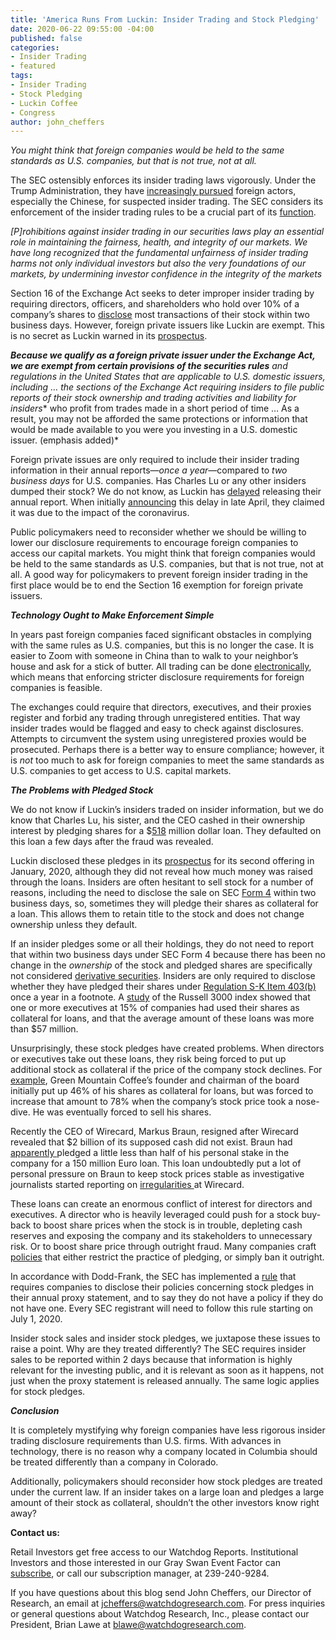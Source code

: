 ```yaml
---
title: 'America Runs From Luckin: Insider Trading and Stock Pledging'
date: 2020-06-22 09:55:00 -04:00
published: false
categories:
- Insider Trading
- featured
tags:
- Insider Trading
- Stock Pledging
- Luckin Coffee
- Congress
author: john_cheffers
---
```


*You might think that foreign companies would be held to the same standards as U.S. companies, but that is not true, not at all.*

The SEC ostensibly enforces its insider trading laws vigorously. Under the Trump Administration, they have [increasingly pursued](https://www.perkinscoie.com/en/news-insights/u-s-agencies-step-up-insider-trading-enforcement-against-foreign.html) foreign actors, especially the Chinese, for suspected insider trading. The SEC considers its enforcement of the insider trading rules to be a crucial part of its [function](https://www.sec.gov/rules/final/33-7881.htm#P225_88637).

*\[P\]rohibitions against insider trading in our securities laws play an essential role in maintaining the fairness, health, and integrity of our markets. We have long recognized that the fundamental unfairness of insider trading harms not only individual investors but also the very foundations of our markets, by undermining investor confidence in the integrity of the markets*

Section 16 of the Exchange Act seeks to deter improper insider trading by requiring directors, officers, and shareholders who hold over 10% of a company’s shares to [disclose](https://www.sec.gov/smallbusiness/goingpublic/officersanddirectors) most transactions of their stock within two business days. However, foreign private issuers like Luckin are exempt. This is no secret as Luckin warned in its [prospectus](https://www.sec.gov/Archives/edgar/data/1767582/000104746919003174/a2238747z424b4.htm).

***Because we qualify as a foreign private issuer under the Exchange Act, we are exempt from certain provisions of the securities rules** and regulations in the United States that are applicable to U.S. domestic issuers, including … the sections of the Exchange Act requiring insiders to file public reports of their stock ownership and trading activities and liability for insiders*\* who profit from trades made in a short period of time … As a result, you may not be afforded the same protections or information that would be made available to you were you investing in a U.S. domestic issuer. (emphasis added)\*

Foreign private issues are only required to include their insider trading information in their annual reports—*once a year*—compared to *two business days* for U.S. companies. Has Charles Lu or any other insiders dumped their stock? We do not know, as Luckin has [delayed](https://www.sec.gov/Archives/edgar/data/1767582/000110465920073381/a20-12062_3nt20f.htm) releasing their annual report. When initially [announcing](https://www.sec.gov/Archives/edgar/data/1767582/000110465920052907/a20-18059_16k.htm) this delay in late April, they claimed it was due to the impact of the coronavirus.

Public policymakers need to reconsider whether we should be willing to lower our disclosure requirements to encourage foreign companies to access our capital markets. You might think that foreign companies would be held to the same standards as U.S. companies, but that is not true, not at all. A good way for policymakers to prevent foreign insider trading in the first place would be to end the Section 16 exemption for foreign private issuers.

***Technology Ought to Make Enforcement Simple***

In years past foreign companies faced significant obstacles in complying with the same rules as U.S. companies, but this is no longer the case. It is easier to Zoom with someone in China than to walk to your neighbor’s house and ask for a stick of butter. All trading can be done [electronically](https://www.marketplace.org/2020/03/23/nyse-stocks-trading-floor-closed-electronic/), which means that enforcing stricter disclosure requirements for foreign companies is feasible.

The exchanges could require that directors, executives, and their proxies register and forbid any trading through unregistered entities. That way insider trades would be flagged and easy to check against disclosures. Attempts to circumvent the system using unregistered proxies would be prosecuted. Perhaps there is a better way to ensure compliance; however, it is *not* too much to ask for foreign companies to meet the same standards as U.S. companies to get access to U.S. capital markets.

***The Problems with Pledged Stock***

We do not know if Luckin’s insiders traded on insider information, but we do know that Charles Lu, his sister, and the CEO cashed in their ownership interest by pledging shares for a $[518](https://money.usnews.com/investing/news/articles/2020-05-22/banks-pursue-luckin-coffee-chairmans-assets-after-loan-default) million dollar loan. They defaulted on this loan a few days after the fraud was revealed.

Luckin disclosed these pledges in its [prospectus](https://www.sec.gov/Archives/edgar/data/1767582/000104746920000183/a2240425z424b4.htm) for its second offering in January, 2020, although they did not reveal how much money was raised through the loans. Insiders are often hesitant to sell stock for a number of reasons, including the need to disclose the sale on SEC [Form 4](https://www.sec.gov/about/forms/form4.pdf) within two business days, so, sometimes they will pledge their shares as collateral for a loan. This allows them to retain title to the stock and does not change ownership unless they default.

If an insider pledges some or all their holdings, they do not need to report that within two business days under SEC Form 4 because there has been no change in the *ownership* of the stock and pledged shares are specifically not considered [derivative securities](https://www.law.cornell.edu/cfr/text/17/240.16a-1). Insiders are only required to disclose whether they have pledged their shares under [Regulation S-K Item 403(b)](https://www.law.cornell.edu/cfr/text/17/229.403) once a year in a footnote. A [study](https://www.cfo.com/compensation/2012/11/iss-targets-hedging-pledging-of-company-stock/) of the Russell 3000 index showed that one or more executives at 15% of companies had used their shares as collateral for loans, and that the average amount of these loans was more than $57 million.

Unsurprisingly, these stock pledges have created problems. When directors or executives take out these loans, they risk being forced to put up additional stock as collateral if the price of the company stock declines. For [example](https://www.wsj.com/articles/SB10001424052702304070304577394040890661820), Green Mountain Coffee’s founder and chairman of the board initially put up 46% of his shares as collateral for loans, but was forced to increase that amount to 78% when the company’s stock price took a nose-dive. He was eventually forced to sell his shares.

Recently the CEO of Wirecard, Markus Braun, resigned after Wirecard revealed that $2 billion of its supposed cash did not exist.   Braun had [apparently ](https://world-news-monitor.com/money/finance/2020/06/21/wirecard-ceo-in-a-world-of-pain-as-banks-force-margin-call-on-e150mm-stock-pledged-loan/)pledged a little less than half of his personal stake in the company for a 150 million Euro loan.  This loan undoubtedly put a lot of personal pressure on Braun to  keep stock prices stable as investigative journalists  started reporting on [irregularities ](https://www.ft.com/content/19c6be2a-ee67-11e9-bfa4-b25f11f42901) at Wirecard.

These loans can create an enormous conflict of interest for directors and executives. A director who is heavily leveraged could push for a stock buy-back to boost share prices when the stock is in trouble, depleting cash reserves and exposing the company and its stakeholders to unnecessary risk.  Or to boost share price through outright fraud. Many companies craft [policies](https://blogs.wsj.com/cfo/2013/05/20/executive-use-of-company-stock-as-loan-collateral-scrutinized/) that either restrict the practice of pledging, or simply ban it outright.

In accordance with Dodd-Frank, the SEC has implemented a [rule](https://www.sec.gov/rules/final/2018/33-10593.pdf) that requires companies to disclose their policies concerning stock pledges in their annual proxy statement, and to say they do not have a policy if they do not have one. Every SEC registrant will need to follow this rule starting on July 1, 2020.

Insider stock sales and insider stock pledges, we juxtapose these issues to raise a point. Why are they treated differently? The SEC requires insider sales to be reported within 2 days because that information is highly relevant for the investing public, and it is relevant as soon as it happens, not just when the proxy statement is released annually. The same logic applies for stock pledges.

***Conclusion***

It is completely mystifying why foreign companies have less rigorous insider trading disclosure requirements than U.S. firms. With advances in technology, there is no reason why a company located in Columbia should be treated differently than a company in Colorado.

Additionally, policymakers should reconsider how stock pledges are treated under the current law. If an insider takes on a large loan and pledges a large amount of their stock as collateral, shouldn’t the other investors know right away?

**Contact us:**

Retail Investors get free access to our Watchdog Reports. Institutional Investors and those interested in our Gray Swan Event Factor can [subscribe](https://www.watchdogresearch.com/pricing), or call our subscription manager, at 239-240-9284.

If you have questions about this blog send John Cheffers, our Director of Research, an email at [jcheffers@watchdogresearch.com](mailto:jcheffers@watchdogresearch.com). For press inquiries or general questions about Watchdog Research, Inc., please contact our President, Brian Lawe at [blawe@watchdogresearch.com](mailto:blawe@watchdogresearch.com).